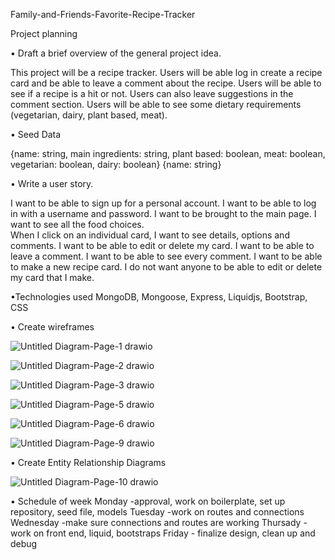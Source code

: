 Family-and-Friends-Favorite-Recipe-Tracker

Project planning 

•	Draft a brief overview of the general project idea.

This project will be a recipe tracker. 
Users will be able log in create a recipe card and be able to leave a comment about the recipe. 
Users will be able to see if a recipe is a hit or not. 
Users can also leave suggestions in the comment section. 
Users will be able to see some dietary requirements (vegetarian, dairy, plant based, meat).

• Seed Data 

{name: string, main ingredients: string, plant based: boolean, meat: boolean, vegetarian: boolean, dairy: boolean}
{name: string}

•	Write a user story.

I want to be able to sign up for a personal account. 
I want to be able to log in with a username and password. 
I want to be brought to the main page. 
I want to see all the food choices.  
When I click on an individual card, I want to see details, options and comments. 
I want to be able to edit or delete my card. 
I want to be able to leave a comment. 
I want to be able to see every comment. 
I want to be able to make a new recipe card. 
I do not want anyone to be able to edit or delete my card that I make.

•Technologies used
MongoDB, Mongoose, Express, Liquidjs, Bootstrap, CSS 

•	Create wireframes

![Untitled Diagram-Page-1 drawio](https://user-images.githubusercontent.com/112329390/194783389-96666126-5b0a-4272-8e36-96ac18851d57.png)

![Untitled Diagram-Page-2 drawio](https://user-images.githubusercontent.com/112329390/194783396-3ce57429-964c-4087-8f54-7ecc0ca1e885.png)

![Untitled Diagram-Page-3 drawio](https://user-images.githubusercontent.com/112329390/194783398-dbc67a23-6942-4ff6-863a-9bf014404859.png)

![Untitled Diagram-Page-5 drawio](https://user-images.githubusercontent.com/112329390/194924970-1901375e-7dfe-4edf-83a1-be59ba2794eb.png)

![Untitled Diagram-Page-6 drawio](https://user-images.githubusercontent.com/112329390/194924981-2a991854-4515-41f6-bfec-3044afdbf8e3.png)

![Untitled Diagram-Page-9 drawio](https://user-images.githubusercontent.com/112329390/194925005-80122032-7397-4de6-a9ba-c87750f959be.png)


•	Create Entity Relationship Diagrams

![Untitled Diagram-Page-10 drawio](https://user-images.githubusercontent.com/112329390/194927634-f0c7f210-34d2-4dd8-a82a-a7b704abaee2.png)

• Schedule of week
Monday -approval, work on boilerplate, set up repository, seed file, models
Tuesday -work on routes and connections 
Wednesday -make sure connections and routes are working
Thursady - work on front end, liquid, bootstraps
Friday - finalize design, clean up and debug

